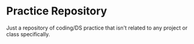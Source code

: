 # Practice Repository

Just a repository of coding/DS practice that isn't related to any project or class specifically.